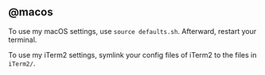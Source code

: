 ## @macos

To use my macOS settings, use `source defaults.sh`. Afterward, restart your terminal.

To use my iTerm2 settings, symlink your config files of iTerm2 to the files in
`iTerm2/`.
